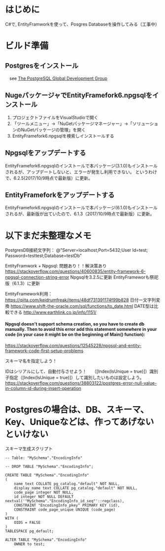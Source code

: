 # はじめに
C#で, EntityFramworkを使って、Posgres Databaseを操作してみる（工事中）

# ビルド準備
## Postgresをインストール
　see [The PostgreSQL Global Development Group](https://www.postgresql.org/)
 
## NugeパッケージャでEntityFramefork6.npgsqlをインストール
1. プロジェクトファイルをVisualStudioで開く
2. 「ツールメニュー」→「NuGetパッケージマネージャー」→「ソリューションのNuGetパッケージの管理」を開く
3. EntityFramefork6.npgsqlを検索しインストールする


## Npgsqlをアップデートする
EntityFramefork6.npgsqlのインストールで本パッケージ(3.1.0)もインストールされるが、アップデートしないと、エラーが発生し利用できない。
というわけで、6.2.5(2017/10/9時点で最新版）に更新。

## EntityFrameforkをアップデートする
EntityFramefork6.npgsqlのインストールで本パッケージ(6.1.0)もインストールされるが、最新版が出ていたので、6.1.3（2017/10/9時点で最新版）に更新。

# 以下まだ未整理なメモ
PostgresDB接続文字列：
@"Server=localhost;Port=5432;User Id=test; Password=testtest;Database=testDb"

EntityFramwork + Npgsql: 問題あり！！解決策あり
https://stackoverflow.com/questions/40600835/entity-framework-6-npgsql-connection-string-error
Npgsqlを3.2.5に更新
EntityFrameworも祭祀版（6.1.3）に更新

EntityFramework利用：
https://qiita.com/keidrumfreak/items/48df731391174f99b828
日付ー文字列変換
https://www.shift-the-oracle.com/sql/functions/to_date.html
DATE型は比較できる
http://www.earthlink.co.jp/info/1151/


#### Npgsql doesn't support schema creation, so you have to create db manually. Then to avoid this error add this statement somewhere in your code (in your case it might be on the beginning of Main() function):
https://stackoverflow.com/questions/12545228/npgsql-and-entity-framework-code-first-setup-problems

スキーマ名を指定しよう！

IDはシリアルにして、自動付与させよう！　 （[Index(IsUnique = true)]）識別子指定（[Index(IsUnique = true)]）して識別したいものは設定しよう。
https://stackoverflow.com/questions/38803122/postgres-error-null-value-in-column-id-during-insert-operation

# Postgresの場合は、DB、スキーマ、Key、Uniqueなどは、作ってあげないといけない
スキーマ生成スクリプト

```
-- Table: "MySchema"."EncodingInfo"

-- DROP TABLE "MySchema"."EncodingInfo";

CREATE TABLE "MySchema"."EncodingInfo"
(
    name text COLLATE pg_catalog."default" NOT NULL,
    display_name text COLLATE pg_catalog."default" NOT NULL,
    code_page integer NOT NULL,
    id integer NOT NULL DEFAULT nextval('"MySchema"."EncodingInfo_id_seq"'::regclass),
    CONSTRAINT "EncodingInfo_pkey" PRIMARY KEY (id),
    CONSTRAINT code_page_unique UNIQUE (code_page)
)
WITH (
    OIDS = FALSE
)
TABLESPACE pg_default;

ALTER TABLE "MySchema"."EncodingInfo"
    OWNER to test;
```
